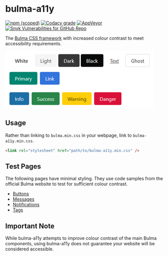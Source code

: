 # bulma-a11y

[![npm (scoped)](https://img.shields.io/npm/v/@cityssm/bulma-a11y)](https://www.npmjs.com/package/@cityssm/bulma-a11y) [![Codacy grade](https://img.shields.io/codacy/grade/873a7db52d1c4a7da285a96343134e3e)](https://app.codacy.com/gh/cityssm/bulma-a11y/dashboard) [![AppVeyor](https://img.shields.io/appveyor/build/dangowans/bulma-a11y?label=lighthouse)](https://ci.appveyor.com/project/dangowans/bulma-a11y) [![Snyk Vulnerabilities for GitHub Repo](https://img.shields.io/snyk/vulnerabilities/github/cityssm/bulma-a11y)](https://app.snyk.io/org/cityssm/project/bf65d71f-8d8b-43ba-8262-29a3c92872ef)

The [Bulma CSS framework](https://bulma.io/)
with increased colour contrast to meet accessibility requirements.

![Sample Buttons](docs/buttons.png)

## Usage

Rather than linking to `bulma.min.css` in your webpage,
link to `bulma-a11y.min.css`.

```html
<link rel="stylesheet" href="path/to/bulma-a11y.min.css" />
```

## Test Pages

The following pages have minimal styling.
They use code samples from the official Bulma website to test for sufficient colour contrast.

- [Buttons](https://cityssm.github.io/bulma-a11y/test/server/html/buttons.html)
- [Messages](https://cityssm.github.io/bulma-a11y/test/server/html/messages.html)
- [Notifications](https://cityssm.github.io/bulma-a11y/test/server/html/notifications.html)
- [Tags](https://cityssm.github.io/bulma-a11y/test/server/html/tags.html)

## Important Note

While bulma-a11y attempts to improve colour contrast of the main Bulma components,
using bulma-a11y does not guarantee your website will be considered accessible.
